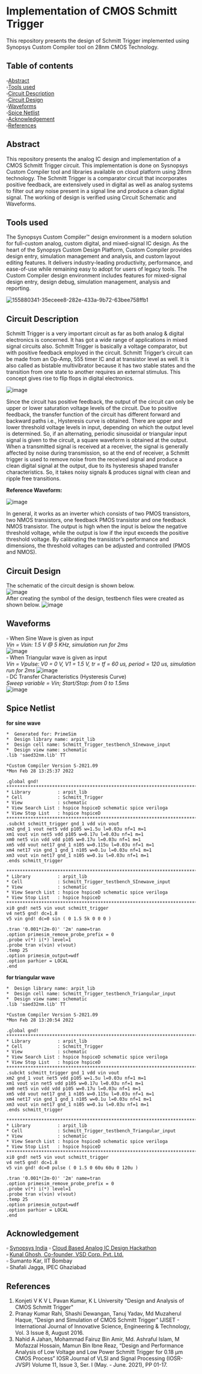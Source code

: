 # Implementation of CMOS Schmitt Trigger
This repository presents the design of Schmitt Trigger implemented using Synopsys Custom Compiler tool on 28nm CMOS Technology.
## Table of contents
▫️[Abstract](https://github.com/arpit306/Implementation-of-CMOS-Schmitt-Trigger/blob/main/README.md#abstract)  
▫️[Tools used](https://github.com/arpit306/Implementation-of-CMOS-Schmitt-Trigger/blob/main/README.md#tool-used)  
▫️[Circuit Description](https://github.com/arpit306/Implementation-of-CMOS-Schmitt-Trigger/blob/main/README.md#circuit-description)  
▫️[Circuit Design](https://github.com/arpit306/Implementation-of-CMOS-Schmitt-Trigger/blob/main/README.md#circuit-design)  
▫️[Waveforms](https://github.com/arpit306/Implementation-of-CMOS-Schmitt-Trigger/blob/main/README.md#waveform)  
▫️[Spice Netlist](https://github.com/arpit306/Implementation-of-CMOS-Schmitt-Trigger/blob/main/README.md#spice-netlist)  
▫️[Acknowledgement](https://github.com/arpit306/Implementation-of-CMOS-Schmitt-Trigger/blob/main/README.md#acknowledgements)  
▫️[References](https://github.com/arpit306/Implementation-of-CMOS-Schmitt-Trigger/blob/main/README.md#references)  
## Abstract
This repository presents the analog IC design and implementation of a CMOS Schmitt Trigger circuit. This implementation is done on Sysnopsys Custom Compiler tool and libraries available on cloud platform using 28nm technology. The Schmitt Trigger is a comparator circuit that incorporates positive feedback, are extensively used in digital as well as analog systems to filter out any noise present in a signal line and produce a clean digital signal. The working of design is verified using Circuit Schematic and Waveforms.
## Tools used
The Synopsys Custom Compiler™ design environment is a modern solution for full-custom analog, custom digital, and mixed-signal IC design. As the heart of the Synopsys Custom Design Platform, Custom Compiler provides design entry, simulation management and analysis, and custom layout editing features. It delivers industry-leading productivity, performance, and ease-of-use while remaining easy to adopt for users of legacy tools. The Custom Compiler design environment includes features for mixed-signal design entry, design debug, simulation management, analysis and reporting.

![155880341-35eceee8-282e-433a-9b72-63bee758ffb1](https://user-images.githubusercontent.com/68592620/155882760-832f2e1b-67cf-4f46-9309-bac0c4960290.png)  
## Circuit Description
Schmitt Trigger is a very important circuit as far as both analog & digital electronics is concerned. It has got a wide range of applications in mixed signal circuits also. Schmitt Trigger is basically a voltage comparator, but with positive feedback employed in the circuit. Schmitt Trigger’s circuit can be made from an Op-Amp, 555 timer IC and at transistor level as well. It is also called as bistable multivibrator because it has two stable states and the transition from one state to another requires an external stimulus. This concept gives rise to flip flops in digital electronics.

![image](https://user-images.githubusercontent.com/68592620/155884086-e95bd774-3d90-4971-b1d4-54729fadf00a.png)

Since the circuit has positive feedback, the output of the circuit can only be upper or lower saturation voltage levels of the circuit. Due to positive feedback, the transfer function of the circuit has different forward and backward paths i.e., Hysteresis curve is obtained. There are upper and lower threshold voltage levels in input, depending on which the output level is determined. So, if an alternating, periodic sinusoidal or triangular input signal is given to the circuit, a square waveform is obtained at the output.
When a transmitted signal is received at a receiver, the signal is generally affected by noise during transmission, so at the end of receiver, a Schmitt trigger is used to remove noise from the received signal and produce a clean digital signal at the output, due to its hysteresis shaped transfer characteristics. So, it takes noisy signals & produces signal with clean and ripple free transitions.

__Reference Waveform:__

![image](https://user-images.githubusercontent.com/68592620/155884536-068faa2c-0081-47d9-a8b9-af3cf728d736.png)

In general, it works as an inverter which consists of two PMOS transistors, two NMOS transistors, one feedback PMOS transistor and one feedback NMOS transistor. The output is high when the input is below the negative threshold voltage, while the output is low if the input exceeds the positive threshold voltage. By calibrating the transistor’s performance and dimensions, the threshold voltages can be adjusted and controlled (PMOS and NMOS).
## Circuit Design
The schematic of the circuit design is shown below.  
![image](https://user-images.githubusercontent.com/68592620/156000621-7c48db60-f3fe-48a6-b6d8-600fc008598f.png)  
After creating the symbol of the design, testbench files were created as shown below.
![image](https://user-images.githubusercontent.com/68592620/155994427-7dc58278-f39d-4a12-9dc8-07d0c024b37a.png)

## Waveforms 
▫️ When Sine Wave is given as input  
   _Vin = Vsin: 1.5 V @ 5 KHz, simulation run for 2ms_  
![image](https://user-images.githubusercontent.com/68592620/155997839-cab9a442-2cab-41b4-a18a-8d900857af9e.png)  
▫️ When Triangular wave is given as input  
   _Vin = Vpulse: V0 = 0 V, V1 = 1.5 V, tr = tf = 60 us, period = 120 us, simulation run for 2ms_
![image](https://user-images.githubusercontent.com/68592620/155997913-88b9ff79-5e56-406b-a5f1-877e2e141be4.png)  
▫️ DC Transfer Characteristics (Hysteresis Curve)  
  _Sweep variable = Vin; Start/Stop: from 0 to 1.5ms_  
![image](https://user-images.githubusercontent.com/68592620/156040899-00ad5d99-aa9c-409b-8acd-fea4cbf345b6.png)  

## Spice Netlist
__for sine wave__
```
*  Generated for: PrimeSim
*  Design library name: arpit_lib
*  Design cell name: Schmitt_Trigger_testbench_SInewave_input
*  Design view name: schematic
.lib 'saed32nm.lib' TT

*Custom Compiler Version S-2021.09
*Mon Feb 28 13:25:37 2022

.global gnd!
********************************************************************************
* Library          : arpit_lib
* Cell             : Schmitt_Trigger
* View             : schematic
* View Search List : hspice hspiceD schematic spice veriloga
* View Stop List   : hspice hspiceD
********************************************************************************
.subckt schmitt_trigger gnd_1 vdd vin vout
xm2 gnd_1 vout net5 vdd p105 w=1.5u l=0.03u nf=1 m=1
xm1 vout vin net5 vdd p105 w=0.17u l=0.03u nf=1 m=1
xm0 net5 vin vdd vdd p105 w=0.17u l=0.03u nf=1 m=1
xm5 vdd vout net17 gnd_1 n105 w=0.115u l=0.03u nf=1 m=1
xm4 net17 vin gnd_1 gnd_1 n105 w=0.1u l=0.03u nf=1 m=1
xm3 vout vin net17 gnd_1 n105 w=0.1u l=0.03u nf=1 m=1
.ends schmitt_trigger

********************************************************************************
* Library          : arpit_lib
* Cell             : Schmitt_Trigger_testbench_SInewave_input
* View             : schematic
* View Search List : hspice hspiceD schematic spice veriloga
* View Stop List   : hspice hspiceD
********************************************************************************
xi0 gnd! net5 vin vout schmitt_trigger
v4 net5 gnd! dc=1.8
v5 vin gnd! dc=0 sin ( 0 1.5 5k 0 0 0 )

.tran '0.001*(2m-0)' '2m' name=tran
.option primesim_remove_probe_prefix = 0
.probe v(*) i(*) level=1
.probe tran v(vin) v(vout)
.temp 25
.option primesim_output=wdf
.option parhier = LOCAL
.end
```
__for triangular wave__
```*  Generated for: PrimeSim
*  Design library name: arpit_lib
*  Design cell name: Schmitt_Trigger_testbench_Triangular_input
*  Design view name: schematic
.lib 'saed32nm.lib' TT

*Custom Compiler Version S-2021.09
*Mon Feb 28 13:20:54 2022

.global gnd!
********************************************************************************
* Library          : arpit_lib
* Cell             : Schmitt_Trigger
* View             : schematic
* View Search List : hspice hspiceD schematic spice veriloga
* View Stop List   : hspice hspiceD
********************************************************************************
.subckt schmitt_trigger gnd_1 vdd vin vout
xm2 gnd_1 vout net5 vdd p105 w=1.5u l=0.03u nf=1 m=1
xm1 vout vin net5 vdd p105 w=0.17u l=0.03u nf=1 m=1
xm0 net5 vin vdd vdd p105 w=0.17u l=0.03u nf=1 m=1
xm5 vdd vout net17 gnd_1 n105 w=0.115u l=0.03u nf=1 m=1
xm4 net17 vin gnd_1 gnd_1 n105 w=0.1u l=0.03u nf=1 m=1
xm3 vout vin net17 gnd_1 n105 w=0.1u l=0.03u nf=1 m=1
.ends schmitt_trigger

********************************************************************************
* Library          : arpit_lib
* Cell             : Schmitt_Trigger_testbench_Triangular_input
* View             : schematic
* View Search List : hspice hspiceD schematic spice veriloga
* View Stop List   : hspice hspiceD
********************************************************************************
xi0 gnd! net5 vin vout schmitt_trigger
v4 net5 gnd! dc=1.8
v5 vin gnd! dc=0 pulse ( 0 1.5 0 60u 60u 0 120u )

.tran '0.001*(2m-0)' '2m' name=tran
.option primesim_remove_probe_prefix = 0
.probe v(*) i(*) level=1
.probe tran v(vin) v(vout)
.temp 25
.option primesim_output=wdf
.option parhier = LOCAL
.end
```
## Acknowledgement
▫️ [Synopsys India](https://www.synopsys.com/')
▫️ [Cloud Based Analog IC Design Hackathon](https://hackathoniith.in/')  
▫️ [Kunal Ghosh, Co-founder, VSD Corp. Pvt. Ltd.](https://www.linkedin.com/in/kunal-ghosh-vlsisystemdesign-com-28084836/?originalSubdomain=in/')  
▫️ Sumanto Kar, IIT Bombay  
▫️ Shafali Jagga, IPEC Ghaziabad
## References
1. Konjeti V K V L Pavan Kumar, K L University "Design and Analysis of CMOS Schmitt Trigger"
2. Pranay Kumar Rahi, Shashi Dewangan, Tanuj Yadav, Md Muzaherul Haque, “Design and Simulation of CMOS Schmitt Trigger” IJISET - International Journal of Innovative Science, Engineering & Technology, Vol. 3 Issue 8, August 2016.
3. Nahid A Jahan, Mohammad Fairuz Bin Amir, Md. Ashraful Islam, M Mofazzal Hossain, Mamun Bin Ibne Reaz, “Design and Performance Analysis of Low Voltage and Low Power Schmitt Trigger for 0.18 μm CMOS Process” IOSR Journal of VLSI and Signal Processing (IOSR-JVSP) Volume 11, Issue 3, Ser. I (May. - June. 2021), PP 01-17.
